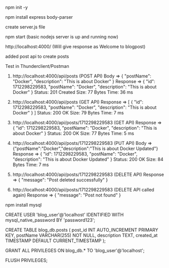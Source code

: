 npm init -y

npm install express body-parser

create server.js file

npm start (basic nodejs server is up and running now)

http://localhost:4000/ (Will give response as Welcome to blogpost)

added post api to create posts

Test in Thunderclient/Postman

1. http://localhost:4000/api/posts (POST API)
Body => { "postName": "Docker", "description": "This is about Docker" }
Response => {
  "id": 1712298229583,
  "postName": "Docker",
  "description": "This is about Docker"
}
Status: 201 Created
Size: 77 Bytes
Time: 36 ms

2. http://localhost:4000/api/posts (GET API)
Response =>
[
  {
    "id": 1712298229583,
    "postName": "Docker",
    "description": "This is about Docker"
  }
]
Status: 200 OK
Size: 79 Bytes
Time: 7 ms

3. http://localhost:4000/api/posts/1712298229583 (GET API)
Response =>
{
  "id": 1712298229583,
  "postName": "Docker",
  "description": "This is about Docker"
}
Status: 200 OK
Size: 77 Bytes
Time: 5 ms

4. http://localhost:4000/api/posts/1712298229583 (PUT API)
Body => {"postName":"Docker","description":"This is about Docker Updated"}
Response =>
{
  "id": 1712298229583,
  "postName": "Docker",
  "description": "This is about Docker Updated"
}
Status: 200 OK
Size: 84 Bytes
Time: 7 ms

5. http://localhost:4000/api/posts/1712298229583 (DELETE API)
Response =>
{
  "message": "Post deleted successfully"
}

6. http://localhost:4000/api/posts/1712298229583 (DELETE API called again) 
Response =>
{
  "message": "Post not found"
}


npm install mysql

CREATE USER 'blog_user'@'localhost' IDENTIFIED WITH mysql_native_password BY  'password123';

CREATE TABLE blog_db.posts (
    post_id INT AUTO_INCREMENT PRIMARY KEY,
    postName VARCHAR(255) NOT NULL,
    description TEXT,
    created_at TIMESTAMP DEFAULT CURRENT_TIMESTAMP
);

GRANT ALL PRIVILEGES ON blog_db.* TO 'blog_user'@'localhost';

FLUSH PRIVILEGES;

